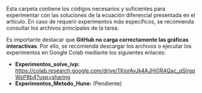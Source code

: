 Esta carpeta contiene los códigos necesarios y suficientes para experimentar con las soluciones de la ecuación diferencial presentada en el artículo. En caso de requerir experimentos más específicos, se recomienda consultar los archivos principales de la tarea.

Es importante destacar que **GitHub no carga correctamente las gráficas interactivas**. Por ello, se recomienda descargar los archivos o ejecutar los experimentos en Google Colab mediante los siguientes enlaces:
- **Experimentos_solve_ivp:** https://colab.research.google.com/drive/1XiorAvJk4AJHi0RAQac_qSlrgpWsP8b4?usp=sharing
- **Experimentos_Metodo_Hune:** (Pendiente)
